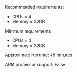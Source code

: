 Recommended requirements:

+ CPUs = 4
+ Memory = 32GB

Minimum requirements:

+ CPUs = 4
+ Memory = 32GB

Approximate run time: 45 minutes

ARM processor support: False
